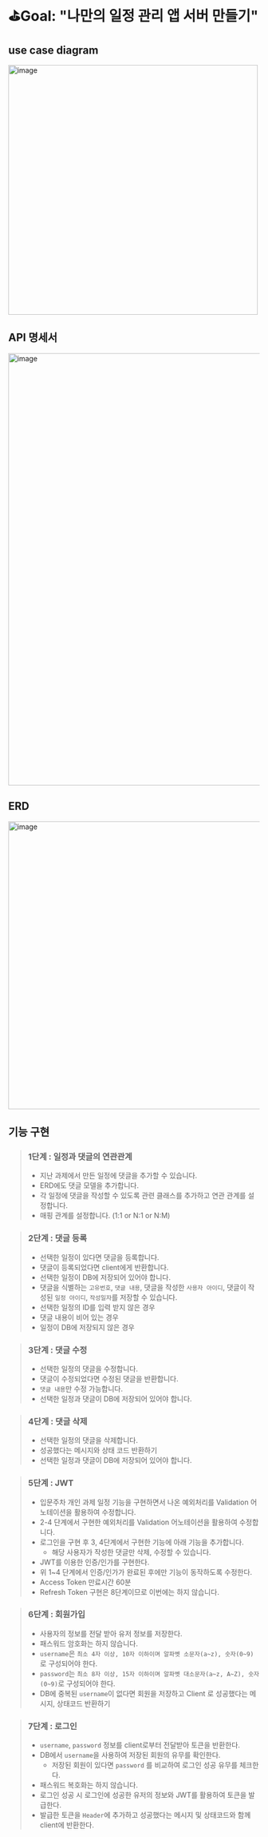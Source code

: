 # ⛳️Goal:  "나만의 일정 관리 앱 서버 만들기"

## use case diagram
<img width="500" alt="image" src="https://github.com/eunsaemsaem/sparta_spring-personal-schedule/assets/142576710/3a15687d-a060-458c-8a75-38e4597f1735">

## API 명세서
<img width="865" alt="image" src="https://github.com/eunsaemsaem/sparta_spring-personal-schedule/assets/142576710/e7c989e8-f161-4998-9df3-bdb1cc8f7235">

## ERD
<img width="576" alt="image" src="https://github.com/eunsaemsaem/sparta_spring-personal-schedule/assets/142576710/d5337ddf-a67a-4afc-a85b-496b08387b0b">



## 기능 구현

> ### 1단계 : 일정과 댓글의 연관관계
> - 지난 과제에서 만든 일정에 댓글을 추가할 수 있습니다.
> - ERD에도 댓글 모델을 추가합니다.
> - 각 일정에 댓글을 작성할 수 있도록 관련 클래스를 추가하고 연관 관계를 설정합니다.
> - 매핑 관계를 설정합니다. (1:1 or N:1 or N:M)

> ### 2단계 : 댓글 등록
> - 선택한 일정이 있다면 댓글을 등록합니다.
> - 댓글이 등록되었다면 client에게 반환합니다.
> - 선택한 일정이 DB에 저장되어 있어야 합니다.
> - 댓글을 식별하는 `고유번호`, `댓글 내용`, 댓글을 작성한 `사용자 아이디`, 댓글이 작성된 `일정 아이디`, `작성일자`를 저장할 수 있습니다.
> - 선택한 일정의 ID를 입력 받지 않은 경우
> - 댓글 내용이 비어 있는 경우
> - 일정이 DB에 저장되지 않은 경우

> ### 3단계 : 댓글 수정
> - 선택한 일정의 댓글을 수정합니다.
> - 댓글이 수정되었다면 수정된 댓글을 반환합니다.
> - `댓글 내용`만 수정 가능합니다.
> - 선택한 일정과 댓글이 DB에 저장되어 있어야 합니다.

> ### 4단계 : 댓글 삭제
> - 선택한 일정의 댓글을 삭제합니다.
> - 성공했다는 메시지와 상태 코드 반환하기
> - 선택한 일정과 댓글이 DB에 저장되어 있어야 합니다.

> ### 5단계 : JWT
> - 입문주차 개인 과제 일정 기능을 구현하면서 나온 예외처리를 Validation 어노테이션을 활용하여 수정합니다.
> - 2-4 단계에서 구현한 예외처리를 Validation 어노테이션을 활용하여 수정합니다.
> - 로그인을 구현 후 3, 4단계에서 구현한 기능에 아래 기능을 추가합니다.
>    - 해당 사용자가 작성한 댓글만 삭제, 수정할 수 있습니다.
> - JWT를 이용한 인증/인가를 구현한다.
> - 위 1~4 단계에서 인증/인가가 완료된 후에만 기능이 동작하도록 수정한다.
> - Access Token 만료시간 60분
> - Refresh Token 구현은 8단계이므로 이번에는 하지 않습니다.

> ### 6단계 : 회원가입
> - 사용자의 정보를 전달 받아 유저 정보를 저장한다.
> - 패스워드 암호화는 하지 않습니다.
> - `username`은  `최소 4자 이상, 10자 이하이며 알파벳 소문자(a~z), 숫자(0~9)`로 구성되어야 한다.
> - `password`는  `최소 8자 이상, 15자 이하이며 알파벳 대소문자(a~z, A~Z), 숫자(0~9)`로 구성되어야 한다.
> - DB에 중복된 `username`이 없다면 회원을 저장하고 Client 로 성공했다는 메시지, 상태코드 반환하기

> ### 7단계 : 로그인
> - `username`, `password` 정보를 client로부터 전달받아 토큰을 반환한다.
> - DB에서 `username`을 사용하여 저장된 회원의 유무를 확인한다.
>     - 저장된 회원이 있다면 `password` 를 비교하여 로그인 성공 유무를 체크한다.
> - 패스워드 복호화는 하지 않습니다.
> - 로그인 성공 시 로그인에 성공한 유저의 정보와 JWT를 활용하여 토큰을 발급한다.
> - 발급한 토큰을 `Header`에 추가하고 성공했다는 메시지 및 상태코드와 함께 client에 반환한다.
